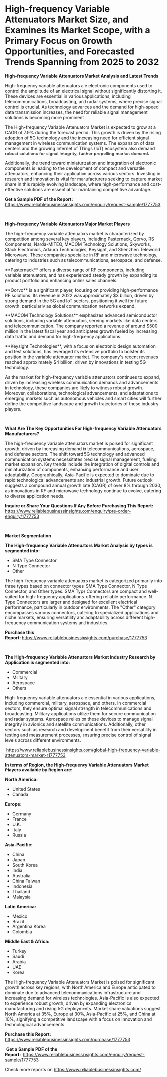 <p><h1>High-frequency Variable Attenuators Market Size, and Examines its Market Scope, with a Primary Focus on Growth Opportunities, and Forecasted Trends Spanning from 2025 to 2032</h1></p><p><strong>High-frequency Variable Attenuators Market Analysis and Latest Trends</strong></p>
<p><p>High-frequency variable attenuators are electronic components used to control the amplitude of an electrical signal without significantly distorting it. These devices are essential in various applications, including telecommunications, broadcasting, and radar systems, where precise signal control is crucial. As technology advances and the demand for high-speed data transmission increases, the need for reliable signal management solutions is becoming more prominent.</p><p>The High-frequency Variable Attenuators Market is expected to grow at a CAGR of 7.9% during the forecast period. This growth is driven by the rising adoption of 5G technology and the increasing need for efficient signal management in wireless communication systems. The expansion of data centers and the growing Internet of Things (IoT) ecosystem also demand robust solutions for signal integrity, further propelling market demand.</p><p>Additionally, the trend toward miniaturization and integration of electronic components is leading to the development of compact and versatile attenuators, enhancing their application across various sectors. Investing in research and innovation is vital for manufacturers seeking to capture market share in this rapidly evolving landscape, where high-performance and cost-effective solutions are essential for maintaining competitive advantage.</p></p>
<p><strong>Get a Sample PDF of the Report:&nbsp;</strong> <a href="https://www.reliablebusinessinsights.com/enquiry/request-sample/1777753?utm_campaign=3319&utm_medium=2&utm_source=Github&utm_content=ia&utm_term=06042025&utm_id=high-frequency-variable-attenuators">https://www.reliablebusinessinsights.com/enquiry/request-sample/1777753</a></p>
<p>&nbsp;</p>
<p><strong>High-frequency Variable Attenuators Major Market Players</strong></p>
<p><p>The high-frequency variable attenuators market is characterized by competition among several key players, including Pasternack, Qorvo, RS Components, Narda-MITEQ, MACOM Technology Solutions, Skyworks, Stack Electronics, Adaura Technologies, Keysight, and Shenzhen Teleworld Microwave. These companies specialize in RF and microwave technology, catering to industries such as telecommunications, aerospace, and defense.</p><p>**Pasternack** offers a diverse range of RF components, including variable attenuators, and has experienced steady growth by expanding its product portfolio and enhancing online sales channels. </p><p>**Qorvo** is a significant player, focusing on providing high-performance RF solutions. Its revenue in 2022 was approximately $3 billion, driven by strong demand in the 5G and IoT sectors, positioning it well for future growth, particularly as global communication networks expand.</p><p>**MACOM Technology Solutions** emphasizes advanced semiconductor solutions, including variable attenuators, serving markets like data centers and telecommunication. The company reported a revenue of around $500 million in the latest fiscal year and anticipates growth fueled by increasing data traffic and demand for high-frequency applications.</p><p>**Keysight Technologies**, with a focus on electronic design automation and test solutions, has leveraged its extensive portfolio to bolster its position in the variable attenuator market. The company's recent revenues reached approximately $4 billion, driven by innovations in testing 5G technology.</p><p>As the market for high-frequency variable attenuators continues to expand, driven by increasing wireless communication demands and advancements in technology, these companies are likely to witness robust growth. Moreover, collaborations, technological advancements, and adaptations to emerging markets such as autonomous vehicles and smart cities will further define the competitive landscape and growth trajectories of these industry players.</p></p>
<p>&nbsp;</p>
<p><strong>What Are The Key Opportunities For High-frequency Variable Attenuators Manufacturers?</strong></p>
<p><p>The high-frequency variable attenuators market is poised for significant growth, driven by increasing demand in telecommunications, aerospace, and defense sectors. The shift toward 5G technology and advanced communication systems necessitates precise signal management, fueling market expansion. Key trends include the integration of digital controls and miniaturization of components, enhancing performance and user adaptability. Geographically, Asia-Pacific is expected to dominate due to rapid technological advancements and industrial growth. Future outlook suggests a compound annual growth rate (CAGR) of over 8% through 2030, as innovations in RF and microwave technology continue to evolve, catering to diverse application needs.</p></p>
<p><strong>Inquire or Share Your Questions If Any Before Purchasing This Report:</strong> <a href="https://www.reliablebusinessinsights.com/enquiry/pre-order-enquiry/1777753?utm_campaign=3319&utm_medium=2&utm_source=Github&utm_content=ia&utm_term=06042025&utm_id=high-frequency-variable-attenuators">https://www.reliablebusinessinsights.com/enquiry/pre-order-enquiry/1777753</a></p>
<p>&nbsp;</p>
<p><strong>Market Segmentation</strong></p>
<p><strong>The High-frequency Variable Attenuators Market Analysis by types is segmented into:</strong></p>
<p><ul><li>SMA Type Connector</li><li>N Type Connector</li><li>Other</li></ul></p>
<p><p>The high-frequency variable attenuators market is categorized primarily into three types based on connector types: SMA Type Connector, N Type Connector, and Other types. SMA Type Connectors are compact and well-suited for high-frequency applications, offering reliable performance. N Type Connectors are larger and designed for excellent electrical performance, particularly in outdoor environments. The "Other" category encompasses various connectors, catering to specialized applications and niche markets, ensuring versatility and adaptability across different high-frequency communication systems and industries.</p></p>
<p><strong>Purchase this Report:&nbsp;</strong><a href="https://www.reliablebusinessinsights.com/purchase/1777753?utm_campaign=3319&utm_medium=2&utm_source=Github&utm_content=ia&utm_term=06042025&utm_id=high-frequency-variable-attenuators">https://www.reliablebusinessinsights.com/purchase/1777753</a></p>
<p>&nbsp;</p>
<p><strong>The High-frequency Variable Attenuators Market Industry Research by Application is segmented into:</strong></p>
<p><ul><li>Commercial</li><li>Military</li><li>Aerospace</li><li>Others</li></ul></p>
<p><p>High-frequency variable attenuators are essential in various applications, including commercial, military, aerospace, and others. In commercial sectors, they ensure optimal signal strength in telecommunications and broadcasting. Military applications utilize them for secure communication and radar systems. Aerospace relies on these devices to manage signal integrity in avionics and satellite communications. Additionally, other sectors such as research and development benefit from their versatility in testing and measurement processes, ensuring precise control of signal levels across different environments.</p></p>
<p><a href="https://www.reliablebusinessinsights.com/global-high-frequency-variable-attenuators-market-r1777753?utm_campaign=3319&utm_medium=2&utm_source=Github&utm_content=ia&utm_term=06042025&utm_id=high-frequency-variable-attenuators">&nbsp;https://www.reliablebusinessinsights.com/global-high-frequency-variable-attenuators-market-r1777753</a></p>
<p><strong>In terms of Region, the High-frequency Variable Attenuators Market Players available by Region are:</strong></p>
<p>
    <p> <strong> North America: </strong>
        <ul>
            <li>United States</li>
            <li>Canada</li>
        </ul>
        </p> 
    <p> <strong> Europe: </strong>
        <ul>
            <li>Germany</li>
            <li>France</li>
            <li>U.K.</li>
            <li>Italy</li>
            <li>Russia</li>
        </ul>
        </p> 
    <p> <strong> Asia-Pacific: </strong>
        <ul>
            <li>China</li>
            <li>Japan</li>
            <li>South Korea</li>
            <li>India</li>
            <li>Australia</li>
            <li>China Taiwan</li>
            <li>Indonesia</li>
            <li>Thailand</li>
            <li>Malaysia</li>
        </ul>
        </p> 
    <p> <strong> Latin America: </strong>
        <ul>
            <li>Mexico</li>
            <li>Brazil</li>
            <li>Argentina Korea</li>
            <li>Colombia</li>
        </ul>
        </p> 
    <p> <strong> Middle East & Africa: </strong>
        <ul>
            <li>Turkey</li>
            <li>Saudi</li>
            <li>Arabia</li>
            <li>UAE</li>
            <li>Korea</li>
        </ul>
    </p>
    </p>
<p><p>The High-frequency Variable Attenuators Market is poised for significant growth across key regions, with North America and Europe anticipated to dominate due to advanced telecommunications infrastructure and increasing demand for wireless technologies. Asia-Pacific is also expected to experience robust growth, driven by expanding electronics manufacturing and rising 5G deployments. Market share valuations suggest North America at 35%, Europe at 30%, Asia-Pacific at 25%, and China at 10%, signifying a competitive landscape with a focus on innovation and technological advancements.</p></p>
<p><strong>Purchase this Report: </strong><a href="https://www.reliablebusinessinsights.com/purchase/1777753?utm_campaign=3319&utm_medium=2&utm_source=Github&utm_content=ia&utm_term=06042025&utm_id=high-frequency-variable-attenuators">https://www.reliablebusinessinsights.com/purchase/1777753</a></p>
<p>&nbsp;<strong>Get a Sample PDF of the Report:&nbsp;&nbsp;</strong><a href="https://www.reliablebusinessinsights.com/enquiry/request-sample/1777753?utm_campaign=3319&utm_medium=2&utm_source=Github&utm_content=ia&utm_term=06042025&utm_id=high-frequency-variable-attenuators">https://www.reliablebusinessinsights.com/enquiry/request-sample/1777753</a></p>
<p><strong></strong></p>
<p>Check more reports on <a href="https://www.reliablebusinessinsights.com/?utm_campaign=3319&utm_medium=2&utm_source=Github&utm_content=ia&utm_term=06042025&utm_id=high-frequency-variable-attenuators">https://www.reliablebusinessinsights.com/</a></p>